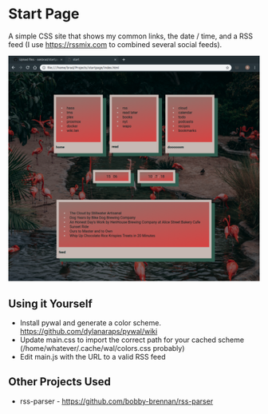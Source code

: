 # Start Page

A simple CSS site that shows my common links, the date / time, and a RSS feed (I use https://rssmix.com to combined several social feeds).

![screenshot](https://raw.githubusercontent.com/oakbrad/startpage/master/sshot1.png)

## Using it Yourself

* Install pywal and generate a color scheme. https://github.com/dylanaraps/pywal/wiki
* Update main.css to import the correct path for your cached scheme (/home/whatever/.cache/wal/colors.css probably)
* Edit main.js with the URL to a valid RSS feed

## Other Projects Used

* rss-parser - https://github.com/bobby-brennan/rss-parser
